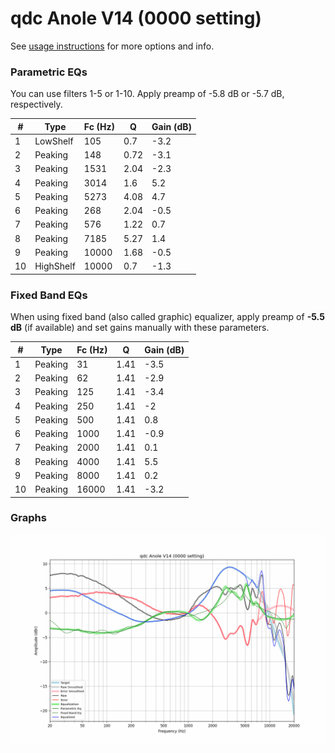 # qdc Anole V14 (0000 setting)
See [usage instructions](https://github.com/jaakkopasanen/AutoEq#usage) for more options and info.

### Parametric EQs
You can use filters 1-5 or 1-10. Apply preamp of -5.8 dB or -5.7 dB, respectively.

|   # | Type      |   Fc (Hz) |    Q |   Gain (dB) |
|-----|-----------|-----------|------|-------------|
|   1 | LowShelf  |       105 | 0.7  |        -3.2 |
|   2 | Peaking   |       148 | 0.72 |        -3.1 |
|   3 | Peaking   |      1531 | 2.04 |        -2.3 |
|   4 | Peaking   |      3014 | 1.6  |         5.2 |
|   5 | Peaking   |      5273 | 4.08 |         4.7 |
|   6 | Peaking   |       268 | 2.04 |        -0.5 |
|   7 | Peaking   |       576 | 1.22 |         0.7 |
|   8 | Peaking   |      7185 | 5.27 |         1.4 |
|   9 | Peaking   |     10000 | 1.68 |        -0.5 |
|  10 | HighShelf |     10000 | 0.7  |        -1.3 |

### Fixed Band EQs
When using fixed band (also called graphic) equalizer, apply preamp of **-5.5 dB** (if available) and set gains manually with these parameters.

|   # | Type    |   Fc (Hz) |    Q |   Gain (dB) |
|-----|---------|-----------|------|-------------|
|   1 | Peaking |        31 | 1.41 |        -3.5 |
|   2 | Peaking |        62 | 1.41 |        -2.9 |
|   3 | Peaking |       125 | 1.41 |        -3.4 |
|   4 | Peaking |       250 | 1.41 |        -2   |
|   5 | Peaking |       500 | 1.41 |         0.8 |
|   6 | Peaking |      1000 | 1.41 |        -0.9 |
|   7 | Peaking |      2000 | 1.41 |         0.1 |
|   8 | Peaking |      4000 | 1.41 |         5.5 |
|   9 | Peaking |      8000 | 1.41 |         0.2 |
|  10 | Peaking |     16000 | 1.41 |        -3.2 |

### Graphs
![](./qdc%20Anole%20V14%20(0000%20setting).png)
